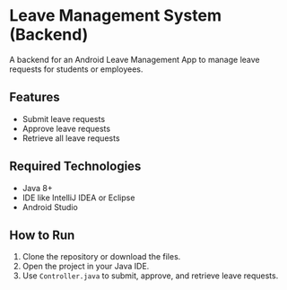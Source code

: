 # Leave Management System (Backend)

A backend for an Android Leave Management App to manage leave requests for students or employees.

## Features
- Submit leave requests
- Approve leave requests
- Retrieve all leave requests

## Required Technologies
- Java 8+
- IDE like IntelliJ IDEA or Eclipse
- Android Studio 

## How to Run
1. Clone the repository or download the files.
2. Open the project in your Java IDE.
3. Use `Controller.java` to submit, approve, and retrieve leave requests.
